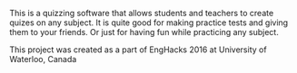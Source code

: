 This is a quizzing software that allows students and teachers to create quizes on any subject.
It is quite good for making practice tests and giving them to your friends.
Or just for having fun while practicing any subject.



This project was created as a part of EngHacks 2016 at University of Waterloo, Canada
